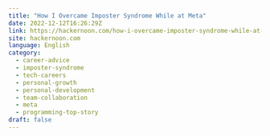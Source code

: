 ```yaml
---
title: "How I Overcame Imposter Syndrome While at Meta"
date: 2022-12-12T16:26:29Z
link: https://hackernoon.com/how-i-overcame-imposter-syndrome-while-at-meta?source=rss&utm_medium=RSS&utm_source=news.12bit.vn
site: hackernoon.com
language: English
category:
  - career-advice
  - imposter-syndrome
  - tech-careers
  - personal-growth
  - personal-development
  - team-collaboration
  - meta
  - programming-top-story
draft: false
---
```

